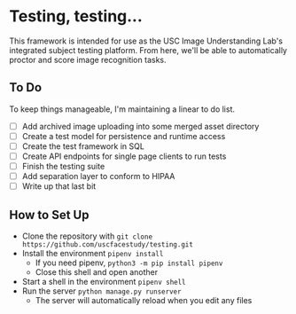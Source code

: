 # Testing, testing...

This framework is intended for use as the USC Image Understanding Lab's integrated subject testing platform.
From here, we'll be able to automatically proctor and score image recognition tasks.

## To Do

To keep things manageable, I'm maintaining a linear to do list.

- [ ] Add archived image uploading into some merged asset directory
- [ ] Create a test model for persistence and runtime access
- [ ] Create the test framework in SQL
- [ ] Create API endpoints for single page clients to run tests
- [ ] Finish the testing suite
- [ ] Add separation layer to conform to HIPAA
- [ ] Write up that last bit

## How to Set Up

- Clone the repository with `git clone https://github.com/uscfacestudy/testing.git`
- Install the environment `pipenv install`
  - If you need pipenv, `python3 -m pip install pipenv`
  - Close this shell and open another
- Start a shell in the environment `pipenv shell`
- Run the server `python manage.py runserver`
  - The server will automatically reload when you edit any files
